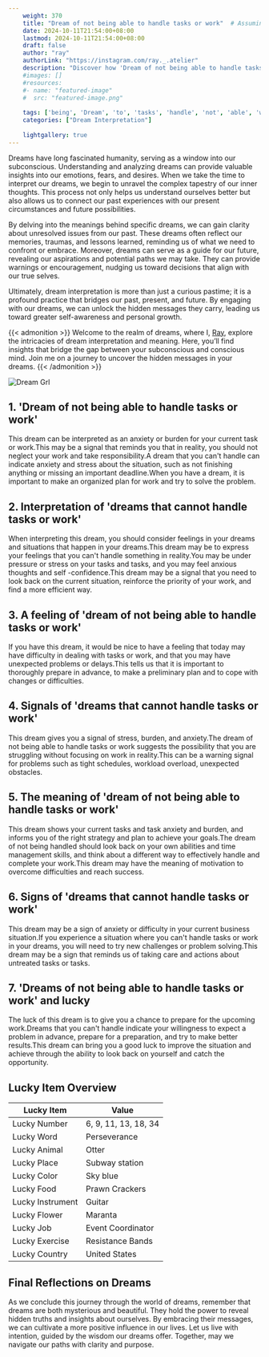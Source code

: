 ```yaml
---
    weight: 370
    title: "Dream of not being able to handle tasks or work"  # Assuming 'title' column exists
    date: 2024-10-11T21:54:00+08:00
    lastmod: 2024-10-11T21:54:00+08:00
    draft: false
    author: "ray"
    authorLink: "https://instagram.com/ray._.atelier"
    description: "Discover how 'Dream of not being able to handle tasks or work' can interpret your future and uncover its significant meanings in your life."
    #images: []
    #resources:
    #- name: "featured-image"
    #  src: "featured-image.png"
    
    tags: ['being', 'Dream', 'to', 'tasks', 'handle', 'not', 'able', 'work']
    categories: ["Dream Interpretation"]
    
    lightgallery: true
---
```

    
Dreams have long fascinated humanity, serving as a window into our subconscious. Understanding and analyzing dreams can provide valuable insights into our emotions, fears, and desires. When we take the time to interpret our dreams, we begin to unravel the complex tapestry of our inner thoughts. This process not only helps us understand ourselves better but also allows us to connect our past experiences with our present circumstances and future possibilities.

By delving into the meanings behind specific dreams, we can gain clarity about unresolved issues from our past. These dreams often reflect our memories, traumas, and lessons learned, reminding us of what we need to confront or embrace. Moreover, dreams can serve as a guide for our future, revealing our aspirations and potential paths we may take. They can provide warnings or encouragement, nudging us toward decisions that align with our true selves.

Ultimately, dream interpretation is more than just a curious pastime; it is a profound practice that bridges our past, present, and future. By engaging with our dreams, we can unlock the hidden messages they carry, leading us toward greater self-awareness and personal growth.

{{< admonition >}}
Welcome to the realm of dreams, where I, [Ray](https://instagram.com/ray._.atelier), explore the intricacies of dream interpretation and meaning. Here, you’ll find insights that bridge the gap between your subconscious and conscious mind. Join me on a journey to uncover the hidden messages in your dreams.
{{< /admonition >}}

![Dream Grl](https://cdn.pixabay.com/photo/2017/11/02/03/35/gothic-2910057_1280.jpg "Dream Grl")

## 1. 'Dream of not being able to handle tasks or work'
This dream can be interpreted as an anxiety or burden for your current task or work.This may be a signal that reminds you that in reality, you should not neglect your work and take responsibility.A dream that you can't handle can indicate anxiety and stress about the situation, such as not finishing anything or missing an important deadline.When you have a dream, it is important to make an organized plan for work and try to solve the problem.

## 2. Interpretation of 'dreams that cannot handle tasks or work'
When interpreting this dream, you should consider feelings in your dreams and situations that happen in your dreams.This dream may be to express your feelings that you can't handle something in reality.You may be under pressure or stress on your tasks and tasks, and you may feel anxious thoughts and self -confidence.This dream may be a signal that you need to look back on the current situation, reinforce the priority of your work, and find a more efficient way.

## 3. A feeling of 'dream of not being able to handle tasks or work'
If you have this dream, it would be nice to have a feeling that today may have difficulty in dealing with tasks or work, and that you may have unexpected problems or delays.This tells us that it is important to thoroughly prepare in advance, to make a preliminary plan and to cope with changes or difficulties.

## 4. Signals of 'dreams that cannot handle tasks or work'
This dream gives you a signal of stress, burden, and anxiety.The dream of not being able to handle tasks or work suggests the possibility that you are struggling without focusing on work in reality.This can be a warning signal for problems such as tight schedules, workload overload, unexpected obstacles.

## 5. The meaning of 'dream of not being able to handle tasks or work'
This dream shows your current tasks and task anxiety and burden, and informs you of the right strategy and plan to achieve your goals.The dream of not being handled should look back on your own abilities and time management skills, and think about a different way to effectively handle and complete your work.This dream may have the meaning of motivation to overcome difficulties and reach success.

## 6. Signs of 'dreams that cannot handle tasks or work'
This dream may be a sign of anxiety or difficulty in your current business situation.If you experience a situation where you can't handle tasks or work in your dreams, you will need to try new challenges or problem solving.This dream may be a sign that reminds us of taking care and actions about untreated tasks or tasks.

## 7. 'Dreams of not being able to handle tasks or work' and lucky
The luck of this dream is to give you a chance to prepare for the upcoming work.Dreams that you can't handle indicate your willingness to expect a problem in advance, prepare for a preparation, and try to make better results.This dream can bring you a good luck to improve the situation and achieve through the ability to look back on yourself and catch the opportunity.

## Lucky Item Overview
| Lucky Item          | Value              |
|---------------|--------------------|
| Lucky Number        | 6, 9, 11, 13, 18, 34  |
| Lucky Word          | Perseverance |
| Lucky Animal        | Otter |
| Lucky Place         | Subway station     |
| Lucky Color         | Sky blue     |
| Lucky Food          | Prawn Crackers      |
| Lucky Instrument    | Guitar |
| Lucky Flower        | Maranta    |
| Lucky Job           | Event Coordinator       |
| Lucky Exercise      | Resistance Bands  |
| Lucky Country       | United States    |


##  Final Reflections on Dreams

As we conclude this journey through the world of dreams, remember that dreams are both mysterious and beautiful. They hold the power to reveal hidden truths and insights about ourselves. By embracing their messages, we can cultivate a more positive influence in our lives. Let us live with intention, guided by the wisdom our dreams offer. Together, may we navigate our paths with clarity and purpose.
